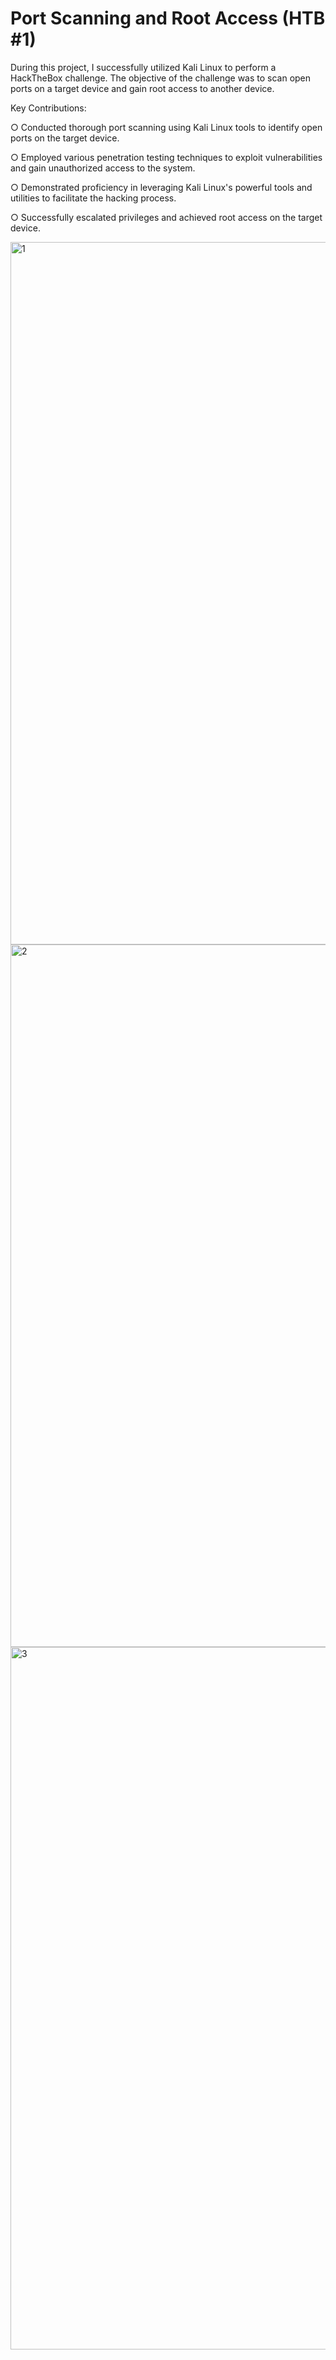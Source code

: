 #  Port Scanning and Root Access (HTB #1) 

During this project, I successfully utilized Kali Linux to perform a HackTheBox challenge. The objective of the challenge was to scan open ports on a target device and gain root access to another device.

Key Contributions:

○ Conducted thorough port scanning using Kali Linux tools to identify open ports on the target device.

○ Employed various penetration testing techniques to exploit vulnerabilities and gain unauthorized access to the system.

○ Demonstrated proficiency in leveraging Kali Linux's powerful tools and utilities to facilitate the hacking process.

○  Successfully escalated privileges and achieved root access on the target device.

<img width="1124" alt="1" src="https://github.com/TarellKing/-Port-Scanning-and-Root-Access/assets/121117376/065b0fec-811b-45eb-b4d0-15362bc4fd67">


<img width="1124" alt="2" src="https://github.com/TarellKing/-Port-Scanning-and-Root-Access/assets/121117376/fc6739d6-491d-4b61-a614-7d5f35cd6925">


<img width="1124" alt="3" src="https://github.com/TarellKing/-Port-Scanning-and-Root-Access/assets/121117376/1699889b-9beb-41af-a2c8-93bd49a1d396">
